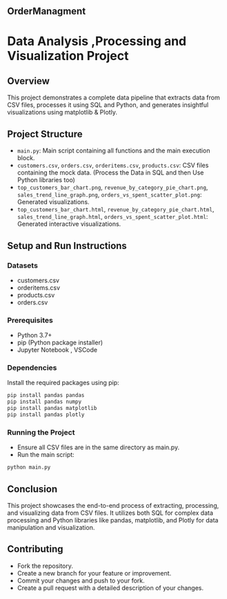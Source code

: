 ## OrderManagment
# Data Analysis ,Processing and Visualization Project

## Overview

This project demonstrates a complete data pipeline that extracts data from CSV files, processes it using SQL and Python, and generates insightful visualizations using matplotlib & Plotly.

## Project Structure

- `main.py`: Main script containing all functions and the main execution block.
- `customers.csv`, `orders.csv`, `orderitems.csv`, `products.csv`: CSV files containing the mock data. (Process the Data in SQL and then Use Python libraries too)
- `top_customers_bar_chart.png`, `revenue_by_category_pie_chart.png`, `sales_trend_line_graph.png`, `orders_vs_spent_scatter_plot.png`: Generated visualizations.
- `top_customers_bar_chart.html`, `revenue_by_category_pie_chart.html`, `sales_trend_line_graph.html`, `orders_vs_spent_scatter_plot.html`: Generated interactive visualizations.

## Setup and Run Instructions

### Datasets

- customers.csv  
- orderitems.csv
- products.csv
- orders.csv
          
### Prerequisites

- Python 3.7+
- pip (Python package installer)
- Jupyter Notebook , VSCode 

### Dependencies

Install the required packages using pip:

```bash
pip install pandas pandas
pip install pandas numpy
pip install pandas matplotlib
pip install pandas plotly
```

### Running the Project

- Ensure all CSV files are in the same directory as main.py.
- Run the main script:

```bash
python main.py
```
## Conclusion

This project showcases the end-to-end process of extracting, processing, and visualizing data from CSV files. It utilizes both SQL for complex data processing and Python libraries like pandas, matplotlib, and Plotly for data manipulation and visualization.

## Contributing

- Fork the repository.
- Create a new branch for your feature or improvement.
- Commit your changes and push to your fork.
- Create a pull request with a detailed description of your changes.
